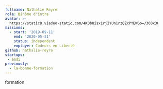 ```yaml
---
fullname: Nathalie Reyre
role: Binôme d'intra
avatar: >-
  https://static8.viadeo-static.com/4KOb8isx1rjIYUn1rzQZxPYEWGo=/300x300/member/002j11g5ucsfjqc%3Fts%3D1323192285000
missions:
  - start: '2019-09-11'
    end: '2020-05-31'
    status: independent
    employer: Codeurs en Liberté
github: nathalie-reyre
startups:
 - andi
previously:
  - la-bonne-formation
---
```

formation 
